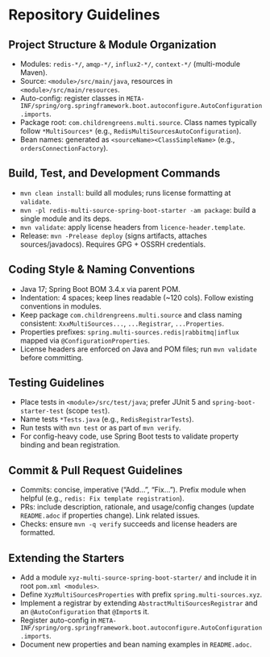 # Repository Guidelines

## Project Structure & Module Organization
- Modules: `redis-*/`, `amqp-*/`, `influx2-*/`, `context-*/` (multi-module Maven).
- Source: `<module>/src/main/java`, resources in `<module>/src/main/resources`.
- Auto-config: register classes in `META-INF/spring/org.springframework.boot.autoconfigure.AutoConfiguration.imports`.
- Package root: `com.childrengreens.multi.source`. Class names typically follow `*MultiSources*` (e.g., `RedisMultiSourcesAutoConfiguration`).
- Bean names: generated as `<sourceName><ClassSimpleName>` (e.g., `ordersConnectionFactory`).

## Build, Test, and Development Commands
- `mvn clean install`: build all modules; runs license formatting at `validate`.
- `mvn -pl redis-multi-source-spring-boot-starter -am package`: build a single module and its deps.
- `mvn validate`: apply license headers from `licence-header.template`.
- Release: `mvn -Prelease deploy` (signs artifacts, attaches sources/javadocs). Requires GPG + OSSRH credentials.

## Coding Style & Naming Conventions
- Java 17; Spring Boot BOM 3.4.x via parent POM.
- Indentation: 4 spaces; keep lines readable (~120 cols). Follow existing conventions in modules.
- Keep package `com.childrengreens.multi.source` and class naming consistent: `XxxMultiSources...`, `...Registrar`, `...Properties`.
- Properties prefixes: `spring.multi-sources.redis|rabbitmq|influx` mapped via `@ConfigurationProperties`.
- License headers are enforced on Java and POM files; run `mvn validate` before committing.

## Testing Guidelines
- Place tests in `<module>/src/test/java`; prefer JUnit 5 and `spring-boot-starter-test` (scope `test`).
- Name tests `*Tests.java` (e.g., `RedisRegistrarTests`).
- Run tests with `mvn test` or as part of `mvn verify`.
- For config-heavy code, use Spring Boot tests to validate property binding and bean registration.

## Commit & Pull Request Guidelines
- Commits: concise, imperative (“Add…”, “Fix…”). Prefix module when helpful (e.g., `redis: Fix template registration`).
- PRs: include description, rationale, and usage/config changes (update `README.adoc` if properties change). Link related issues.
- Checks: ensure `mvn -q verify` succeeds and license headers are formatted.

## Extending the Starters
- Add a module `xyz-multi-source-spring-boot-starter/` and include it in root `pom.xml <modules>`.
- Define `XyzMultiSourcesProperties` with prefix `spring.multi-sources.xyz`.
- Implement a registrar by extending `AbstractMultiSourcesRegistrar` and an `@AutoConfiguration` that `@Import`s it.
- Register auto-config in `META-INF/spring/org.springframework.boot.autoconfigure.AutoConfiguration.imports`.
- Document new properties and bean naming examples in `README.adoc`.

